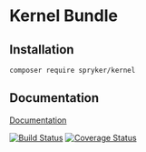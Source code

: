# Kernel Bundle

## Installation

```
composer require spryker/kernel
```

## Documentation

[Documentation](http://spryker.github.io)

[![Build Status](https://travis-ci.org/spryker/Kernel.svg?branch=master)](https://travis-ci.org/spryker/Kernel)
[![Coverage Status](https://coveralls.io/repos/github/spryker/Kernel/badge.svg?branch=master)](https://coveralls.io/github/spryker/Kernel?branch=master)

